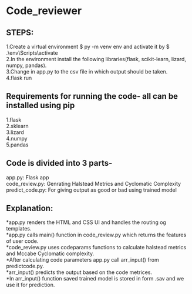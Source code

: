 # Code_reviewer #
## STEPS: ##

1.Create a virtual environment $ py -m venv env and activate it by $ .\env\Scripts\activate <br/>
2.In the environment install the following libraries(flask, scikit-learn, lizard, numpy, pandas). <br/>
3.Change in app.py to the csv file in which output should be taken.<br/>
4.flask run<br/>
## Requirements for running the code- all can be installed using pip ##

1.flask <br>
2.sklearn <br>
3.lizard <br>
4.numpy <br>
5.pandas <br>

## Code is divided into 3 parts- ##

app.py: Flask app <br/>
code_review.py: Genrating Halstead Metrics and Cyclomatic Complexity <br/>
predict_code.py: For giving output as good or bad using trained model <br/>

## Explanation: ## 

*app.py renders the HTML and CSS UI and handles the routing og templates.<br/>
*app.py calls main() function in code_review.py which returns the features of user code.<br/>
*code_review.py uses codeparams functions to calculate halstead metrics and Mccabe Cyclomatic complexity.<br/>
*After calculating code parameters app.py call arr_input() from predictcode.py.<br/>
*arr_input() predicts the output based on the code metrices.<br/>
*In arr_input() function saved trained model is stored in form .sav and we use it for prediction.<br/>
